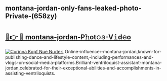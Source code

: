 ## montana-jordan-only-fans​-leaked-photo​-Private-(658zy)


# <h2><a href="https://mediaupload.pro?title=montana-jordan&ref=git">🔗👉 🔴 montana-jordan-P𝚑ot𝚘𝚜-V𝚒d𝚎o</a></h2>

[![Corinna Kopf Nue Nu𝚍e𝚜](https://i.imgur.com/0qMVB7G.gif)](https://mediaupload.pro?title=montana-jordan&ref=git)
Online-influencer-montana-jordan,known-for-publishing-dance-and-lifestyle-content,-including-performances-and-vlogs-on-social-media-platforms.Brilliant-ventriloquist-assistant-montana-jordan,celebrated-for-their-exceptional-abilities-and-accomplishments-in-assisting-ventriloquists.  
